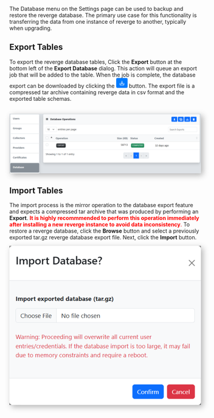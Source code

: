 The Database menu on the Settings page can be used to backup and restore the reverge database. The primary use case for this functionality is transferring the data from one instance of reverge to another, typically when upgrading.

## Export Tables
To export the reverge database tables, Click the **Export** button at the bottom left of the **Export Database** dialog. This action will queue an export job that will be added to the table. When the job is complete, the database export can be downloaded by clicking the <img src="../../assets/download_btn.png" alt="Download button" width="30"> button. The export file is a compressed tar archive containing reverge data in csv format and the exported table schemas.
<br>
<br>
<center>
<img src="../../assets/export_db.png" alt="Export DB" width="750" style="box-shadow: 5px 5px 15px rgba(0, 0, 0, 0.3);">
</center>

## Import Tables
The import process is the mirror operation to the database export feature and expects a compressed tar archive that was produced by performing an **Export**. <span style="color: red;">**It is highly recommmended to perform this operation immediately after installing a new reverge instance to avoid data inconsistency**.</span> To restore a reverge database, click the **Browse** button and select a previously exported tar.gz reverge database export file. Next, click the **Import** button.
<center>
<img src="../../assets/import_db.png" alt="Import DB" width="550" style="box-shadow: 5px 5px 15px rgba(0, 0, 0, 0.3);">
</center>